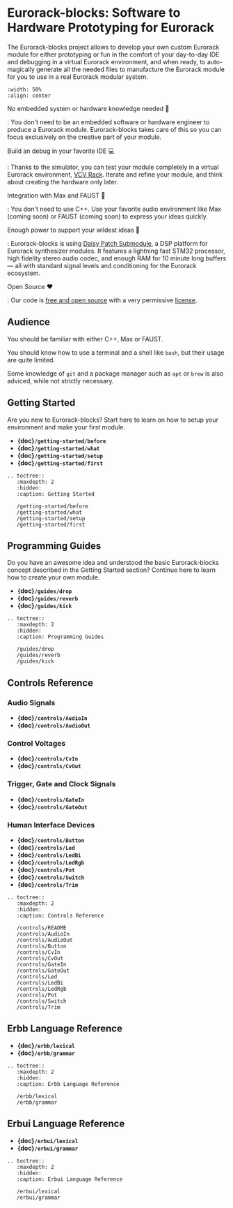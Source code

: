 # Eurorack-blocks: Software to Hardware Prototyping for Eurorack

The Eurorack-blocks project allows to develop your own custom Eurorack module for either prototyping or fun in the comfort of your day-to-day IDE and debugging in a virtual Eurorack environment, and when ready, to auto-magically generate all the needed files to manufacture the Eurorack module for you to use in a real Eurorack modular system.

```{image} getting-started/what-boards.png
:width: 50%
:align: center
```

No embedded system or hardware knowledge needed 🤗

: You don't need to be an embedded software or hardware engineer to produce a Eurorack module.
   Eurorack-blocks takes care of this so you can focus exclusively on the creative part of your module.

Build an debug in your favorite IDE 💻

: Thanks to the simulator, you can test your module completely in a virtual Eurorack environment, [VCV Rack](https://vcvrack.com).
   Iterate and refine your module, and think about creating the hardware only later.

Integration with Max and FAUST 🔀

: You don't need to use C++. Use your favorite audio environment like Max (coming soon) or FAUST (coming soon) to express your ideas quickly.

Enough power to support your wildest ideas 💪

: Eurorack-blocks is using [Daisy Patch Submodule](https://www.electro-smith.com/daisy/patch-sm),
   a DSP platform for Eurorack synthesizer modules. It features a lightning fast STM32 processor,
   high fidelity stereo audio codec, and enough RAM for 10 minute long buffers
   — all with standard signal levels and conditioning for the Eurorack ecosystem.

Open Source ❤️

: Our code is [free and open source](https://github.com/ohmtech-rdi/eurorack-blocks) with a very permissive [license](https://github.com/ohmtech-rdi/eurorack-blocks/blob/main/LICENSE).


## Audience

You should be familiar with either C++, Max or FAUST.

You should know how to use a terminal and a shell like `bash`, but their usage are quite limited.

Some knowledge of `git` and a package manager such as `apt` or `brew` is also adviced,
while not strictly necessary.


## Getting Started

Are you new to Eurorack-blocks?
Start here to learn on how to setup your environment and make your first module.

- **{doc}`/getting-started/before`**
- **{doc}`/getting-started/what`**
- **{doc}`/getting-started/setup`**
- **{doc}`/getting-started/first`**

```{eval-rst}
.. toctree::
   :maxdepth: 2
   :hidden:
   :caption: Getting Started

   /getting-started/before
   /getting-started/what
   /getting-started/setup
   /getting-started/first
```


## Programming Guides

Do you have an awesome idea and understood the basic Eurorack-blocks concept
described in the Getting Started section?
Continue here to learn how to create your own module.

- **{doc}`/guides/drop`**
- **{doc}`/guides/reverb`**
- **{doc}`/guides/kick`**

```{eval-rst}
.. toctree::
   :maxdepth: 2
   :hidden:
   :caption: Programming Guides

   /guides/drop
   /guides/reverb
   /guides/kick
```


## Controls Reference

### Audio Signals

- **{doc}`/controls/AudioIn`**
- **{doc}`/controls/AudioOut`**

### Control Voltages

- **{doc}`/controls/CvIn`**
- **{doc}`/controls/CvOut`**

### Trigger, Gate and Clock Signals

- **{doc}`/controls/GateIn`**
- **{doc}`/controls/GateOut`**

### Human Interface Devices

- **{doc}`/controls/Button`**
- **{doc}`/controls/Led`**
- **{doc}`/controls/LedBi`**
- **{doc}`/controls/LedRgb`**
- **{doc}`/controls/Pot`**
- **{doc}`/controls/Switch`**
- **{doc}`/controls/Trim`**

```{eval-rst}
.. toctree::
   :maxdepth: 2
   :hidden:
   :caption: Controls Reference

   /controls/README
   /controls/AudioIn
   /controls/AudioOut
   /controls/Button
   /controls/CvIn
   /controls/CvOut
   /controls/GateIn
   /controls/GateOut
   /controls/Led
   /controls/LedBi
   /controls/LedRgb
   /controls/Pot
   /controls/Switch
   /controls/Trim
```


## Erbb Language Reference

- **{doc}`/erbb/lexical`**
- **{doc}`/erbb/grammar`**

```{eval-rst}
.. toctree::
   :maxdepth: 2
   :hidden:
   :caption: Erbb Language Reference

   /erbb/lexical
   /erbb/grammar
```


## Erbui Language Reference

- **{doc}`/erbui/lexical`**
- **{doc}`/erbui/grammar`**

```{eval-rst}
.. toctree::
   :maxdepth: 2
   :hidden:
   :caption: Erbui Language Reference

   /erbui/lexical
   /erbui/grammar
```
